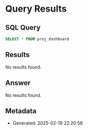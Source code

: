 # Query Results

## SQL Query
```sql
SELECT * FROM proj_dashboard
```

## Results
No results found.

## Answer
No results found.

## Metadata
- Generated: 2025-02-19 22:20:58
